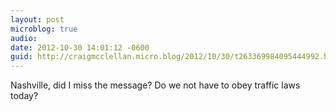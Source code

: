 ```yaml
---
layout: post
microblog: true
audio: 
date: 2012-10-30 14:01:12 -0600
guid: http://craigmcclellan.micro.blog/2012/10/30/t263369984095444992.html
---
```

Nashville, did I miss the message? Do we not have to obey traffic laws today?
